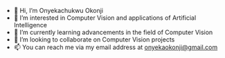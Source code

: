 - 👋 Hi, I’m Onyekachukwu Okonji
- 👀 I’m interested in Computer Vision and applications of Artificial Intelligence
- 🌱 I’m currently learning advancements in the field of Computer Vision
- 💞️ I’m looking to collaborate on Computer Vision projects
- 📫 You can reach me via my email address at onyekaokonji@gmail.com

<!---
dexter7662/dexter7662 is a ✨ special ✨ repository because its `README.md` (this file) appears on your GitHub profile.
You can click the Preview link to take a look at your changes.
--->
